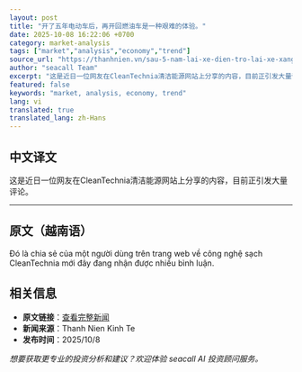 ```yaml
---
layout: post
title: "开了五年电动车后，再开回燃油车是一种艰难的体验。"
date: 2025-10-08 16:22:06 +0700
category: market-analysis
tags: ["market","analysis","economy","trend"]
source_url: "https://thanhnien.vn/sau-5-nam-lai-xe-dien-tro-lai-xe-xang-la-trai-nghiem-kho-khan-185251008170026643.htm"
author: "seacall Team"
excerpt: "这是近日一位网友在CleanTechnia清洁能源网站上分享的内容，目前正引发大量评论。..."
featured: false
keywords: "market, analysis, economy, trend"
lang: vi
translated: true
translated_lang: zh-Hans
---
```


## 中文译文

这是近日一位网友在CleanTechnia清洁能源网站上分享的内容，目前正引发大量评论。

---

## 原文（越南语）

Đ&oacute; l&agrave; chia sẻ của một người d&ugrave;ng tr&ecirc;n trang web về c&ocirc;ng nghệ sạch CleanTechnia mới đ&acirc;y đang nhận được nhiều b&igrave;nh luận.

## 相关信息

- **原文链接**：[查看完整新闻](https://thanhnien.vn/sau-5-nam-lai-xe-dien-tro-lai-xe-xang-la-trai-nghiem-kho-khan-185251008170026643.htm)
- **新闻来源**：Thanh Nien Kinh Te
- **发布时间**：2025/10/8

*想要获取更专业的投资分析和建议？欢迎体验 seacall AI 投资顾问服务。*